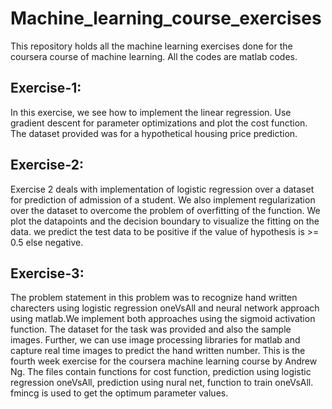 # Machine_learning_course_exercises
This repository holds all the machine learning exercises done for the coursera course of machine learning.
All the codes are matlab codes.

## Exercise-1:
In this exercise, we see how to implement the linear regression. Use gradient descent for parameter optimizations and plot the cost function.
The dataset provided was for a hypothetical housing price prediction.

## Exercise-2:
Exercise 2 deals with implementation of logistic regression over a dataset for prediction of admission of a student. We also implement regularization over the dataset to overcome the problem of overfitting of the function. We plot the datapoints and the decision boundary to visualize the fitting on the data.
we predict the test data to be positive if the value of hypothesis is >= 0.5 else negative.


## Exercise-3:
The problem statement in this problem was to recognize hand written charecters using logistic regression oneVsAll and neural network approach using matlab.We implement both approaches using the sigmoid activation function. The dataset for the task was provided and also the sample images. Further, we can use image processing libraries for matlab and capture real time images to predict the hand written number. This is the fourth week exercise for the coursera machine learning course by Andrew Ng. The files contain functions for cost function, prediction using logistic regression oneVsAll, prediction using nural net, function to train oneVsAll. fmincg is used to get the optimum parameter values.
